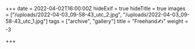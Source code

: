 +++
date = 2022-04-02T16:00:00Z
hideExif = true
hideTitle = true
images = ["/uploads/2022-04-03_09-58-43_utc_2.jpg", "/uploads/2022-04-03_09-58-43_utc_1.jpg"]
tags = ["archive", "gallery"]
title = "Freehand✍️"
weight = -3

+++

